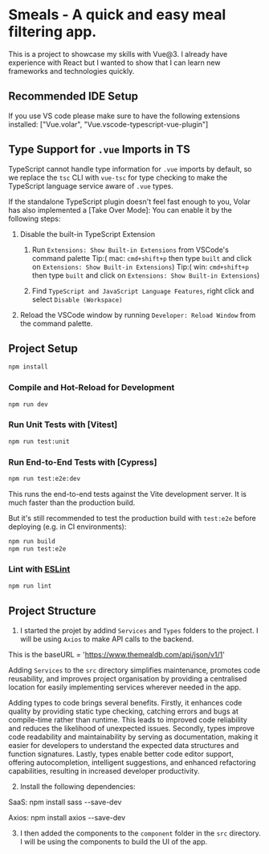 # Smeals - A quick and easy meal filtering app.

This is a project to showcase my skills with Vue@3. I already have experience with React but I wanted to show that I can learn new frameworks and technologies quickly.

## Recommended IDE Setup

If you use VS code please make sure to have the following extensions installed:
["Vue.volar", "Vue.vscode-typescript-vue-plugin"]

## Type Support for `.vue` Imports in TS

TypeScript cannot handle type information for `.vue` imports by default, so we replace the `tsc` CLI with `vue-tsc` for type checking to make the TypeScript language service aware of `.vue` types.

If the standalone TypeScript plugin doesn't feel fast enough to you, Volar has also implemented a [Take Over Mode]: You can enable it by the following steps:

1. Disable the built-in TypeScript Extension
    1) Run `Extensions: Show Built-in Extensions` from VSCode's command palette 
    Tip:( mac: `cmd+shift+p` then type `built` and click on `Extensions: Show Built-in Extensions`)
     Tip:( win: `cmd+shift+p` then type `built` and click on `Extensions: Show Built-in Extensions`)

    2) Find `TypeScript and JavaScript Language Features`, right click and select `Disable (Workspace)`
2. Reload the VSCode window by running `Developer: Reload Window` from the command palette.

## Project Setup

```sh
npm install 
```

### Compile and Hot-Reload for Development

```sh
npm run dev
```


### Run Unit Tests with [Vitest]

```sh
npm run test:unit
```

### Run End-to-End Tests with [Cypress]

```sh
npm run test:e2e:dev
```

This runs the end-to-end tests against the Vite development server.
It is much faster than the production build.

But it's still recommended to test the production build with `test:e2e` before deploying (e.g. in CI environments):

```sh
npm run build
npm run test:e2e
```

### Lint with [ESLint](https://eslint.org/)

```sh
npm run lint
```

## Project Structure

1.  I started the projet by addind `Services` and `Types` folders to the project. I will be using `Axios` to make API calls to the backend.

This is the baseURL = 'https://www.themealdb.com/api/json/v1/1'


Adding `Services` to the `src` directory simplifies maintenance, promotes code reusability, and improves project organisation by providing a centralised location for easily implementing services wherever needed in the app.

Adding types to code brings several benefits. Firstly, it enhances code quality by providing static type checking, catching errors and bugs at compile-time rather than runtime. This leads to improved code reliability and reduces the likelihood of unexpected issues. Secondly, types improve code readability and maintainability by serving as documentation, making it easier for developers to understand the expected data structures and function signatures. Lastly, types enable better code editor support, offering autocompletion, intelligent suggestions, and enhanced refactoring capabilities, resulting in increased developer productivity.

2. Install the following dependencies:

SaaS:
npm install sass --save-dev

Axios: 
npm install axios --save-dev

3. I then added the components to the `component` folder in the `src` directory. I will be using the components to build the UI of the app.







